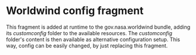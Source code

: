 # Worldwind config fragment

This fragment is added at runtime to the gov.nasa.worldwind bundle, adding its *customconfig* folder to the available resources.
The *customconfig* folder's content is then available as alternative configuration setup.
This way, config can be easily changed, by just replacing this fragment.
